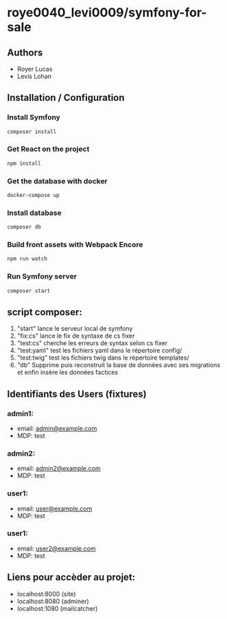 # roye0040_levi0009/symfony-for-sale
## Authors
 - Royer Lucas
 - Levis Lohan 
## Installation / Configuration
### Install Symfony

```bash
composer install
```
### Get React on the project
```bash
npm install
```

### Get the database with docker
```bash
docker-compose up
```

### Install database
```bash
composer db
```

### Build front assets with Webpack Encore

```bash
npm run watch
```


### Run Symfony server
```bash
composer start
```


## script composer:
1. "start" lance le serveur local de symfony
2. "fix:cs" lance le fix de syntaxe de cs fixer
3. "test:cs" cherche les erreurs de syntax selon cs fixer
4. "test:yaml" test les fichiers yaml dans le répertoire config/ 
5. "test:twig" test les fichiers twig dans le répertoire templates/ 
6. "db" Supprime puis reconstruit la base de données avec ses migrations et enfin insère les données factices

## Identifiants des Users (fixtures)

### admin1:
- email: admin@example.com
- MDP: test

### admin2:
- email: admin2@example.com
- MDP: test

### user1:
- email: user@example.com
- MDP: test

### user1:
- email: user2@example.com
- MDP: test

## Liens pour accèder au projet:
- localhost:8000 (site)
- localhost:8080 (adminer)
- localhost:1080 (mailcatcher)